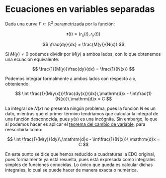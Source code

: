 # Ecuaciones en variables separadas

Dada una curva $\Gamma\subset \mathbb{R}^2$ parametrizada por la función:

$$
\mathbf{r}(t) = \left(r_x(t), r_y(t)\right)
$$




$$
\frac{dy}{dx} = \frac{M(y)}{N(x)}
$$

Si $M(y)\neq0$ podemos dividir por $M(y)$ a ambos lados, con lo que obtenemos una ecuación equivalente: 

$$
\frac{1}{M(y)}\frac{dy}{dx} = \frac{1}{N(x)}
$$

Podemos integrar formalmente a ambos lados con respecto a $x$, obteniendo:

$$
\int \frac{1}{M(y(x))}\frac{dy(x)}{dx}\,\mathrm{d}x - \int\frac{1}{N(x)}\,\mathrm{d}x = C
$$

La integral de $N(x)$ no presenta ningún problema, pues la función $N$ es un dato, mientras que el primer término tendríamos que calcular la integral de una función desconocida, pues $y(x)$ es una incógnita. Sin embargo, lo que sí podemos hacer es aplicar el [teorema del cambio de variable](tcv), para reescribirla como:

$$
\int \frac{1}{M(y)}{dy}\,\mathrm{d}x - \int\frac{1}{N(x)}\,\mathrm{d}x = C
$$

En este punto se dice que hemos reducido a cuadraturas la EDO original, pues formalmente ya está resuelta, pues está expresada como integrales simples de funciones conocidas. Lo único que queda es calcular dichas integrales, lo cual se puede hacer de manera exacta o numérica.